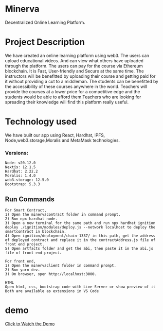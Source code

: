 # Minerva
Decentralized Online Learning Platform.
# Project Description
We have created an online learning platform using web3. The users can upload educational videos. And can view what others have uploaded through the platform. The users can pay for the course via Ethereum blockchain.
It is Fast, User-friendly and Secure at the same time. The instructors will be benefitted by uploading their course and getting paid for it without providing a cut to a middleman. The students can be benefitted by the accessibility of these courses anywhere in the world.
Teachers will provide the courses at a lower price for a competitive edge and the students would be able to afford them.Teachers who are looking for spreading their knowledge will find this platform really useful.
# Technology used
We have built our app using React, Hardhat, IPFS, Node,web3.storage,Moralis and MetaMask technologies.
### Versions:

```
Node: v20.12.0
Nextjs: 12.1.5
Hardhat: 2.22.2
Moralis: 1.4.0
web3.storage: 12.5.0
Bootstrap: 5.3.3
```

## Run Commands
```
For Smart Contract,
1) Open the minervacontract folder in command prompt.
2) Run npx hardhat node.
3) Open a new terminal for the same path and run npx hardhat ignition deploy ./ignition/modules/deploy.js --network localhost to deploy the smartcontract in blockchain.
4) Open ignition/deployment/chain-1337/ in this path, get the address of deployed contract and replace it in the contractAddress.js file of front end project.
5) Open artfacts folder and get the abi, then paste it in the abi.js file of front end project.

For front end,
1) Open the minervaclient folder in command prompt.
2) Run yarn dev.
3) On browser, open http://localhost:3000.

HTML
Open html, css, bootstrap code with Live Server or show preview of it
Both are available as extensions in VS Code
```
# demo
<a href="https://www.loom.com/embed/9b84dad7e9d84bfcaa89f26a8ab06c27?sid=eee1f5a3-a030-47ab-82a1-6a29bc7e9c2c" target="_blank">Click to Watch the Demo</a>

   
